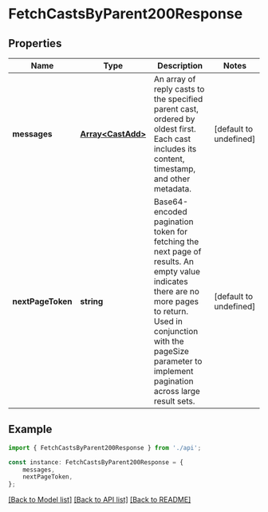 # FetchCastsByParent200Response


## Properties

Name | Type | Description | Notes
------------ | ------------- | ------------- | -------------
**messages** | [**Array&lt;CastAdd&gt;**](CastAdd.md) | An array of reply casts to the specified parent cast, ordered by oldest first. Each cast includes its content, timestamp, and other metadata. | [default to undefined]
**nextPageToken** | **string** | Base64-encoded pagination token for fetching the next page of results. An empty value indicates there are no more pages to return. Used in conjunction with the pageSize parameter to implement pagination across large result sets. | [default to undefined]

## Example

```typescript
import { FetchCastsByParent200Response } from './api';

const instance: FetchCastsByParent200Response = {
    messages,
    nextPageToken,
};
```

[[Back to Model list]](../README.md#documentation-for-models) [[Back to API list]](../README.md#documentation-for-api-endpoints) [[Back to README]](../README.md)
